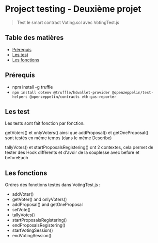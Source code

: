 # Project testing - Deuxième projet
> Test le smart contract Voting.sol avec VotingTest.js

## Table des matières
* [Prérequis](#Prérequis)
* [Les test](#Les-test)
* [Les fonctions](#Les-fonctions)


## Prérequis
- npm install -g truffle
- `npm install dotenv @truffle/hdwallet-provider @openzeppelin/test-helpers @openzeppelin/contracts eth-gas-reporter`

## Les test
Les tests sont fait fonction par fonction. 

getVoters() et onlyVoters() ainsi que addProposal() et getOneProposal() sont testés en même temps (dans le même Describe)

tallyVotes() et startProposalsRegistering() ont 2 contextes, cela permet de tester des Hook différents et d'avoir de la souplesse avec before et beforeEach 


## Les fonctions
Ordres des fonctions testés dans VotingTest.js :
- addVoter()
- getVoter() and onlyVoters()
- addProposal() and getOneProposal
- setVote()
- tallyVotes()
- startProposalsRegistering()
- endProposalsRegistering()
- startVotingSession()
- endVotingSession()

  


